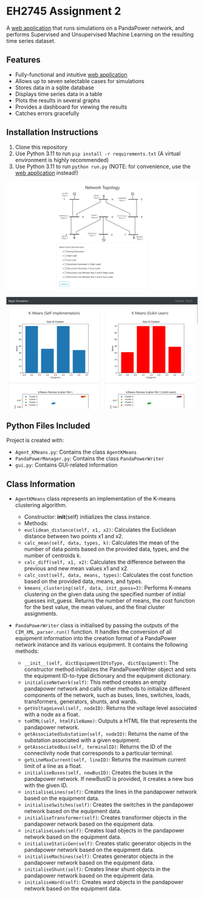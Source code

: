 # EH2745 Assignment 2

A [web application](http://butterytoucan.eu.pythonanywhere.com/) that runs simulations on a PandaPower network, and performs Supervised and Unsupervised Machine Learning on the resulting time series dataset.

## Features
* Fully-functional and intuitive [web application](http://butterytoucan.eu.pythonanywhere.com/)
* Allows up to seven selectable cases for simulations
* Stores data in a sqlite database
* Displays time series data in a table
* Plots the results in several graphs
* Provides a dashboard for viewing the results
* Catches errors gracefully

## Installation Instructions
1. Clone this repository
2. Use Python 3.11 to run `pip install -r requirements.txt` (A virtual environment is highly recommended)
3. Use Python 3.11 to run `python run.py` (NOTE: for convenience, use the [web application](http://butterytoucan.eu.pythonanywhere.com/) instead!)

![Main UI](docs/images/ui.png)

![Results Page](docs/images/results.png)

## Python Files Included
Project is created with:
* `Agent_KMeans.py`: Contains the class `AgentKMeans`
* `PandaPowerManager.py`: Contains the class `PandaPowerWriter`
* `gui.py`: Contains GUI-related information

## Class Information
* `AgentKMeans` class represents an implementation of the K-means clustering algorithm.
  - Constructor: __init__(self) initializes the class instance.
  - Methods:
  -   `euclidean_distance(self, x1, x2)`: Calculates the Euclidean distance between two points x1 and x2.
  -   `calc_mean(self, data, types, k)`: Calculates the mean of the number of data points based on the provided data, types, and the number of centroids k.
  -   `calc_diff(self, x1, x2)`: Calculates the difference between the previous and new mean values x1 and x2.
  -   `calc_cost(self, data, means, types)`: Calculates the cost function based on the provided data, means, and types.
  -   `kmeans_clustering(self, data, init_guess=3)`: Performs K-means clustering on the given data using the specified number of initial guesses init_guess. Returns the number of means, the cost function for the best value, the mean values, and the final cluster assignments.

* `PandaPowerWriter` class is initialised by passing the outputs of the `CIM_XML_parser.run()` function. It handles the conversion of all equipment information into the creation format of a PandaPower network instance and its various equipment. It contains the following methods:
  - `__init__(self, dictEquipmentIDtoType, dictEquipment)`: The constructor method initializes the PandaPowerWriter object and sets the equipment ID-to-type dictionary and the equipment dictionary.
  - `initialiseNetwork(self)`: This method creates an empty pandapower network and calls other methods to initialize different components of the network, such as buses, lines, switches, loads, transformers, generators, shunts, and wards.
  - `getVoltageLevel(self, nodeID)`: Returns the voltage level associated with a node as a float.
  - `toHTML(self, htmlFileName)`: Outputs a HTML file that represents the pandapower network.
  - `getAssociatedSubstation(self, nodeID)`: Returns the name of the substation associated with a given equipment.
  - `getAssociatedBus(self, terminalID)`: Returns the ID of the connectivity node that corresponds to a particular terminal.
  - `getLineMaxCurrent(self, lineID)`: Returns the maximum current limit of a line as a float.
  - `initialiseBuses(self, newBusID)`: Creates the buses in the pandapower network. If newBusID is provided, it creates a new bus with the given ID.
  - `initialiseLines(self)`: Creates the lines in the pandapower network based on the equipment data.
  - `initialiseSwitches(self)`: Creates the switches in the pandapower network based on the equipment data.
  - `initialiseTransformer(self)`: Creates transformer objects in the pandapower network based on the equipment data.
  - `initialiseLoads(self)`: Creates load objects in the pandapower network based on the equipment data.
  - `initialiseStaticGen(self)`: Creates static generator objects in the pandapower network based on the equipment data.
  - `initialiseMachines(self)`: Creates generator objects in the pandapower network based on the equipment data.
  - `initialiseShunt(self)`: Creates linear shunt objects in the pandapower network based on the equipment data.
  - `initialiseWard(self)`: Creates ward objects in the pandapower network based on the equipment data.




